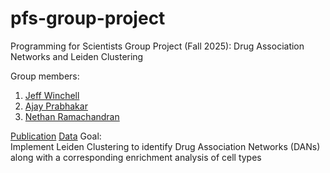# pfs-group-project
Programming for Scientists Group Project (Fall 2025): Drug Association Networks and Leiden Clustering

Group members:
1. [Jeff Winchell](https://github.com/winch-jm/)
2. [Ajay Prabhakar](https://github.com/ajayprab20/)
3. [Nethan Ramachandran](https://github.com/nethanr/)

[Publication](https://www.nature.com/articles/s41598-019-44291-3)
[Data](https://drive.google.com/drive/u/0/folders/1Ge4OSOuxCWXZXDOTZMt1taMk5nvEdpj9)
Goal:\
Implement Leiden Clustering to identify Drug Association Networks (DANs) along with a corresponding enrichment analysis of cell types